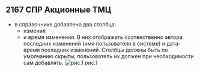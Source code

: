 

[//]:# (Абросимов)
## 2167 СПР Акционные ТМЦ

- в справочнике добавлено два столбца:
  - изменил 
  - и время изменения. В них отображать соотвественно автора последних изменений (имя пользователя в системе) и дата-время последних изменений. Столбцы должны быть по умолчанию скрыты, пользователь их должен при необходимости сам добавлять.
![рис.1](./media/1588.png "рис.1")
*рис.1*
